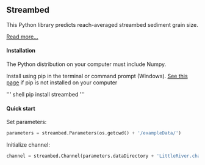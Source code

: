 ## Streambed

This Python library predicts reach-averaged streambed sediment grain size.

[Read more...](https://github.com/nathanlyons/streambed/wiki)

#### Installation

The Python distribution on your computer must include Numpy.

Install using pip in the terminal or command prompt (Windows). [See this page](https://pip.pypa.io/en/stable/installing) if pip is not installed on your computer

''' shell
pip install streambed
'''

#### Quick start

Set parameters:
```python
parameters = streambed.Parameters(os.getcwd() + '/exampleData/')
```
Initialize channel:
```python
channel = streambed.Channel(parameters.dataDirectory + 'LittleRiver.channel')
```
